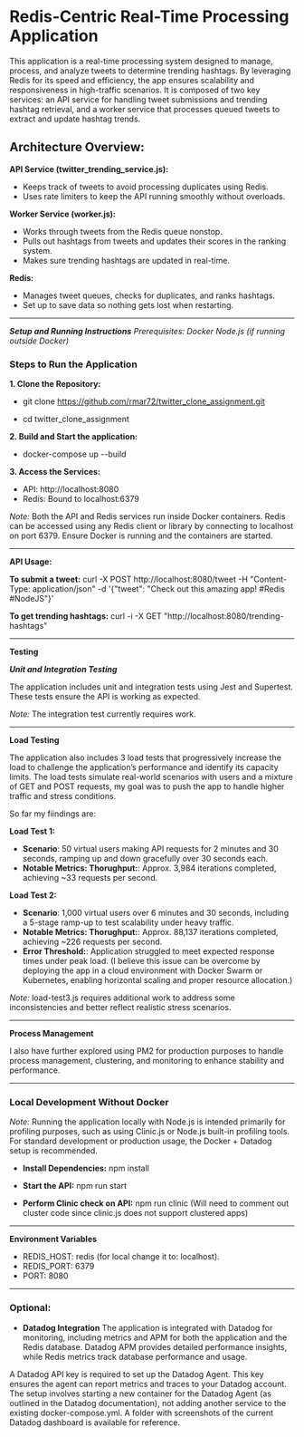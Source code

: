 # **Redis-Centric Real-Time Processing Application**

This application is a real-time processing system designed to manage, process, and analyze tweets to determine trending hashtags. By leveraging Redis for its speed and efficiency, the app ensures scalability and responsiveness in high-traffic scenarios. It is composed of two key services: an API service for handling tweet submissions and trending hashtag retrieval, and a worker service that processes queued tweets to extract and update hashtag trends.

## **Architecture Overview:**
**API Service (twitter_trending_service.js):**
- Keeps track of tweets to avoid processing duplicates using Redis.
- Uses rate limiters to keep the API running smoothly without overloads.

**Worker Service (worker.js):**
- Works through tweets from the Redis queue nonstop.
- Pulls out hashtags from tweets and updates their scores in the ranking system.
- Makes sure trending hashtags are updated in real-time.

**Redis:**
- Manages tweet queues, checks for duplicates, and ranks hashtags.
- Set up to save data so nothing gets lost when restarting.

----------------------------------------------------------------------------------------------------------------------------------------------------------

_**Setup and Running Instructions**
Prerequisites:
Docker
Node.js (if running outside Docker)_

### **Steps to Run the Application**

**1. Clone the Repository:**

- git clone https://github.com/rmar72/twitter_clone_assignment.git

- cd twitter_clone_assignment

**2. Build and Start the application:**
- docker-compose up --build

**3. Access the Services:**
- API: http://localhost:8080
- Redis: Bound to localhost:6379
  
_Note:_ Both the API and Redis services run inside Docker containers. Redis can be accessed using any Redis client or library by connecting to localhost on port 6379. Ensure Docker is running and the containers are started.

----------------------------------------------------------------------------------------------------------------------------------------------------------

**API Usage:**

**To submit a tweet:**
curl -X POST http://localhost:8080/tweet -H "Content-Type: application/json" -d '{"tweet": "Check out this amazing app! #Redis #NodeJS"}'

**To get trending hashtags:**
curl -i -X GET "http://localhost:8080/trending-hashtags"

----------------------------------------------------------------------------------------------------------------------------------------------------------
**Testing**

_**Unit and Integration Testing**_

The application includes unit and integration tests using Jest and Supertest. These tests ensure the API is working as expected.

_Note:_ The integration test currently requires work.

----------------------------------------------------------------------------------------------------------------------------------------------------------
**Load Testing**

The application also includes 3 load tests that progressively increase the load to challenge the application’s performance and identify its capacity limits. The load tests simulate real-world scenarios with users and a mixture of GET and POST requests, my goal was to push the app to handle higher traffic and stress conditions.

So far my fiindings are:

**Load Test 1:**
- **Scenario**: 50 virtual users making API requests for 2 minutes and 30 seconds, ramping up and down gracefully over 30 seconds each.
- **Notable Metrics: Thorughput:**: Approx. 3,984 iterations completed, achieving ~33 requests per second.

**Load Test 2:**
- **Scenario**: 1,000 virtual users over 6 minutes and 30 seconds, including a 5-stage ramp-up to test scalability under heavy traffic.
- **Notable Metrics: Thorughput:**: Approx. 88,137 iterations completed, achieving ~226 requests per second.
- **Error Threshold:**: Application struggled to meet expected response times under peak load. (I believe this issue can be overcome by deploying the app in a cloud environment with Docker Swarm or Kubernetes, enabling horizontal scaling and proper resource allocation.)


_Note:_ load-test3.js requires additional work to address some inconsistencies and better reflect realistic stress scenarios.

---------------------------------------------------------------------------------------------------------------------------------------------------------
**Process Management**

I also have further explored using PM2 for production purposes to handle process management, clustering, and monitoring to enhance stability and performance.

----------------------------------------------------------------------------------------------------------------------------------------------------------
### **Local Development Without Docker**

_Note:_ Running the application locally with Node.js is intended primarily for profiling purposes, such as using Clinic.js or Node.js built-in profiling tools. For standard development or production usage, the Docker + Datadog setup is recommended.

- **Install Dependencies:**
npm install

- **Start the API:**
npm run start

- **Perform Clinic check on API:**
npm run clinic  (Will need to comment out cluster code since clinic.js does not support clustered apps)


----------------------------------------------------------------------------------------------------------------------------------------------------------

**Environment Variables**
- REDIS_HOST: redis (for local change it to: localhost).
- REDIS_PORT: 6379
- PORT: 8080

----------------------------------------------------------------------------------------------------------------------------------------------------------
### **Optional:** 
- **Datadog Integration**
The application is integrated with Datadog for monitoring, including metrics and APM for both the application and the Redis database. Datadog APM provides detailed performance insights, while Redis metrics track database performance and usage.

A Datadog API key is required to set up the Datadog Agent. This key ensures the agent can report metrics and traces to your Datadog account.
The setup involves starting a new container for the Datadog Agent (as outlined in the Datadog documentation), not adding another service to the existing docker-compose.yml.
A folder with screenshots of the current Datadog dashboard is available for reference.

